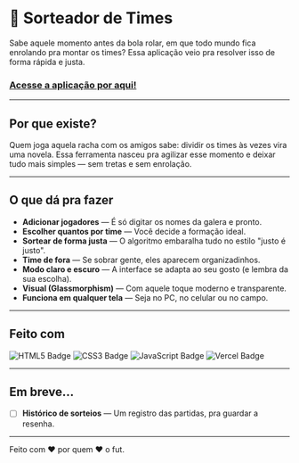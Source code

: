 # 🎲 Sorteador de Times

Sabe aquele momento antes da bola rolar, em que todo mundo fica enrolando pra montar os times? Essa aplicação veio pra resolver isso de forma rápida e justa.

###  [Acesse a aplicação por aqui!](https://sorteador-de-times-blue.vercel.app/)

---

## Por que existe?

Quem joga aquela racha com os amigos sabe: dividir os times às vezes vira uma novela. Essa ferramenta nasceu pra agilizar esse momento e deixar tudo mais simples — sem tretas e sem enrolação.

---

## O que dá pra fazer

- **Adicionar jogadores** — É só digitar os nomes da galera e pronto.
- **Escolher quantos por time** — Você decide a formação ideal.
- **Sortear de forma justa** — O algoritmo embaralha tudo no estilo "justo é justo".
- **Time de fora** — Se sobrar gente, eles aparecem organizadinhos.
- **Modo claro e escuro** — A interface se adapta ao seu gosto (e lembra da sua escolha).
- **Visual (Glassmorphism)** — Com aquele toque moderno e transparente.
- **Funciona em qualquer tela** — Seja no PC, no celular ou no campo.

---

## Feito com

<p align="left"> <img src="https://img.shields.io/badge/HTML5-E34F26?style=for-the-badge&logo=html5&logoColor=white" alt="HTML5 Badge" /> <img src="https://img.shields.io/badge/CSS3-1572B6?style=for-the-badge&logo=css3&logoColor=white" alt="CSS3 Badge" /> <img src="https://img.shields.io/badge/JavaScript-F7DF1E?style=for-the-badge&logo=javascript&logoColor=black" alt="JavaScript Badge" /> <img src="https://img.shields.io/badge/Vercel-000000?style=for-the-badge&logo=vercel&logoColor=white" alt="Vercel Badge" /> </p>

---

## Em breve...

- [ ] **Histórico de sorteios** — Um registro das partidas, pra guardar a resenha.

---

Feito com ♥ por quem ♥ o fut.
